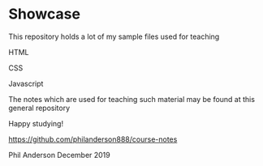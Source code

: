 # Showcase

This repository holds a lot of my sample files used for teaching

HTML

CSS

Javascript

The notes which are used for teaching such material may be found at this general repository

Happy studying!

https://github.com/philanderson888/course-notes

Phil Anderson 
December 2019
